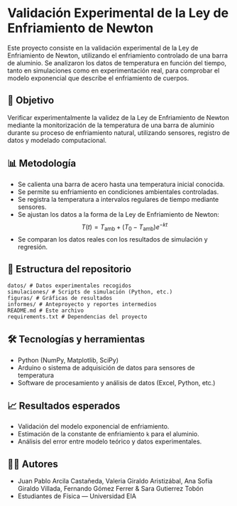 # Validación Experimental de la Ley de Enfriamiento de Newton

Este proyecto consiste en la validación experimental de la Ley de Enfriamiento de Newton, utilizando el enfriamiento controlado de una barra de aluminio. Se analizaron los datos de temperatura en función del tiempo, tanto en simulaciones como en experimentación real, para comprobar el modelo exponencial que describe el enfriamiento de cuerpos.

## 🔬 Objetivo

Verificar experimentalmente la validez de la Ley de Enfriamiento de Newton mediante la monitorización de la temperatura de una barra de aluminio durante su proceso de enfriamiento natural, utilizando sensores, registro de datos y modelado computacional.

## 📊 Metodología

- Se calienta una barra de acero hasta una temperatura inicial conocida.
- Se permite su enfriamiento en condiciones ambientales controladas.
- Se registra la temperatura a intervalos regulares de tiempo mediante sensores.
- Se ajustan los datos a la forma de la Ley de Enfriamiento de Newton:  
  $$ T(t) = T_{\text{amb}} + (T_0 - T_{\text{amb}})e^{-kt} $$
- Se comparan los datos reales con los resultados de simulación y regresión.

## 📁 Estructura del repositorio

    datos/ # Datos experimentales recogidos
    simulaciones/ # Scripts de simulación (Python, etc.)
    figuras/ # Gráficas de resultados
    informes/ # Anteproyecto y reportes intermedios
    README.md # Este archivo
    requirements.txt # Dependencias del proyecto

## 🛠️ Tecnologías y herramientas

- Python (NumPy, Matplotlib, SciPy)
- Arduino o sistema de adquisición de datos para sensores de temperatura
- Software de procesamiento y análisis de datos (Excel, Python, etc.)

## 📈 Resultados esperados

- Validación del modelo exponencial de enfriamiento.
- Estimación de la constante de enfriamiento `k` para el aluminio.
- Análisis del error entre modelo teórico y datos experimentales.

## 👨‍🔬 Autores

- Juan Pablo Arcila Castañeda, Valeria Giraldo Aristizábal, Ana Sofía Giraldo Villada, Fernando 
Gómez Ferrer & Sara Gutierrez Tobón
- Estudiantes de Física — Universidad EIA